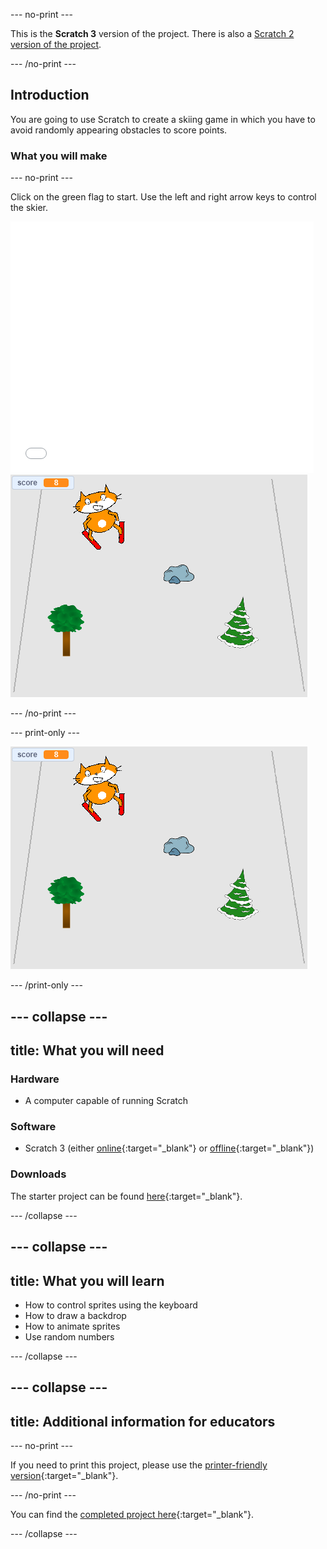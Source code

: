 --- no-print ---

This is the **Scratch 3** version of the project. There is also a [Scratch 2 version of the project](https://projects.raspberrypi.org/en/projects/scratch-cat-goes-skiing-scratch2).

--- /no-print ---

## Introduction

You are going to use Scratch to create a skiing game in which you have to avoid randomly appearing obstacles to score points.

### What you will make

--- no-print ---

Click on the green flag to start. Use the left and right arrow keys to control the skier.

<div class="scratch-preview">
  <iframe allowtransparency="true" width="485" height="402" src="//scratch.mit.edu/projects/embed/281116583/?autostart=false" frameborder="0" scrolling="no"></iframe>
  <img src="images/skiing-final.png">
</div>

--- /no-print ---

--- print-only ---

![complete project](images/skiing-final.png)

--- /print-only ---

--- collapse ---
---
title: What you will need
---

### Hardware

+ A computer capable of running Scratch

### Software

+ Scratch 3 (either [online](https://rpf.io/scratchon){:target="_blank"} or [offline](https://rpf.io/scratchoff){:target="_blank"})

### Downloads

The starter project can be found [here](https://rpf.io/p/en/scratch-cat-goes-skiing-go){:target="_blank"}.

--- /collapse ---

--- collapse ---
---
title: What you will learn
---

+ How to control sprites using the keyboard
+ How to draw a backdrop
+ How to animate sprites
+ Use random numbers

--- /collapse ---

--- collapse ---
---
title: Additional information for educators
---

--- no-print ---

If you need to print this project, please use the [printer-friendly version](https://projects.raspberrypi.org/en/projects/scratch-cat-goes-skiing/print){:target="_blank"}.

--- /no-print ---

You can find the [completed project here](https://rpf.io/p/en/scratch-cat-goes-skiing-get){:target="_blank"}.

--- /collapse ---
